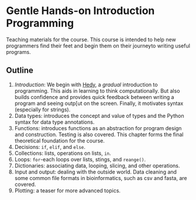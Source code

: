 # Gentle Hands-on Introduction Programming

Teaching materials for the course. This course is intended to help new
programmers find their feet and begin them on their journeyto writing
useful programs.

## Outline

1. _Introduction_: We begin with [Hedy](https://hedy.org), a _gradual_ introduction to programming. This
   aids in learning to think computationally. But also builds confidence and provides quick
   feedback between writing a program and seeing outp[ut on the screen. Finally, it motivates
   syntax (especially for strings).
2. Data types: introduces the concept and value of types and the Python syntax for data type annotations.
3. Functions: introduces functions as an abstraction for program design and construction.
   Testing is also covered. This chapter forms the final theoretical foundation for the course.
4. Decisions: `if`, `elif`, and `else`.
5. Collections: lists, operations on lists, `in`.
6. Loops: `for`-each loops over lists, stings, and `reange()`.
7. Dictionaries: associating data, looping, slicing, and other operations.
8. Input and output: dealing with the outside world. Data cleaning and some common
   file formats in bioinformatics, such as csv and fasta, are covered.
9. Plotting: a teaser for more advanced topics.



